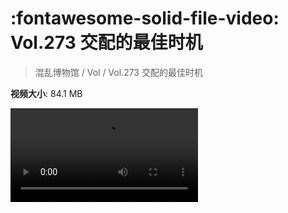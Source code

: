 # :fontawesome-solid-file-video: Vol.273 交配的最佳时机

> 混乱博物馆 / Vol / Vol.273 交配的最佳时机

**视频大小**: 84.1 MB

<div class="video"><video src="https://file.hsyhx.top/archive/273.mp4" controls preload>🤔 您的浏览器不支持 video 标签</video></div>